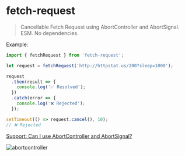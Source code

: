 # fetch-request

> Cancellable Fetch Request using AbortController and AbortSignal. ESM. No dependencies.

Example:

```javascript
import { fetchRequest } from 'fetch-request';

let request = fetchRequest('http://httpstat.us/200?sleep=1000');

request
  .then(result => {
    console.log('✅ Resolved');
  })
  .catch(error => {
    console.log('❌ Rejected');
  });

setTimeout(() => request.cancel(), 10);
// ❌ Rejected
```

[Support: Can I use AbortController and AbortSignal?](https://caniuse.com/#feat=abortcontroller)

![abortcontroller](https://caniuse.bitsofco.de/image/abortcontroller.png)
